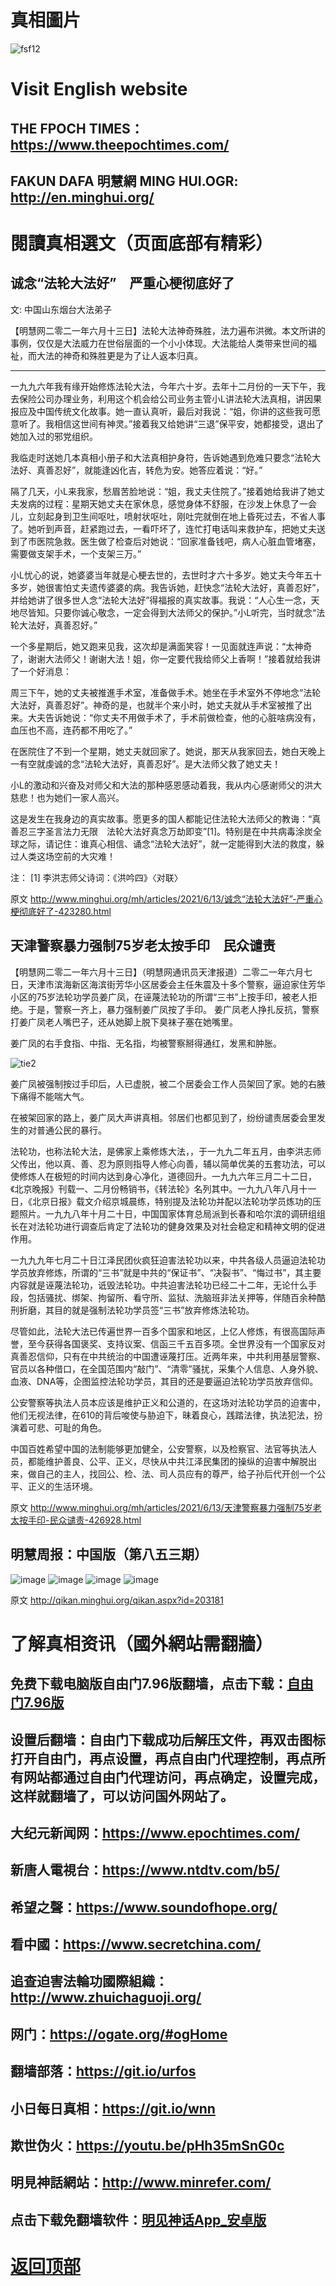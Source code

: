 # 真相圖片

![fsf12](https://user-images.githubusercontent.com/79625284/121794258-5ff49a00-cc39-11eb-9fec-04ba812ade9e.jpg)

# Visit English website

## THE FPOCH TIMES：https://www.theepochtimes.com/

## FAKUN DAFA 明慧網 MING HUI.OGR: http://en.minghui.org/

# 閱讀真相選文（页面底部有精彩）

## 诚念“法轮大法好”　严重心梗彻底好了

文: 中国山东烟台大法弟子 

【明慧网二零二一年六月十三日】法轮大法神奇殊胜，法力遍布洪微。本文所讲的事例，仅仅是大法威力在世俗层面的一个小小体现。大法能给人类带来世间的福祉，而大法的神奇和殊胜更是为了让人返本归真。
* * * * * * *
一九九六年我有缘开始修炼法轮大法，今年六十岁。去年十二月份的一天下午，我去保险公司办理业务，利用这个机会给公司业务主管小L讲法轮大法真相，讲因果报应及中国传统文化故事。她一直认真听，最后对我说：“姐，你讲的这些我可愿意听了。我相信这世间有神灵。”接着我又给她讲“三退”保平安，她都接受，退出了她加入过的邪党组织。

我临走时送她几本真相小册子和大法真相护身符，告诉她遇到危难只要念“法轮大法好、真善忍好”，就能逢凶化吉，转危为安。她答应着说：“好。”

隔了几天，小L来我家，愁眉苦脸地说：“姐，我丈夫住院了。”接着她给我讲了她丈夫发病的过程：星期天她丈夫在家休息，感觉身体不舒服，在沙发上休息了一会儿，立刻起身到卫生间呕吐，喷射状呕吐，刚吐完就倒在地上昏死过去，不省人事了。她听到声音，赶紧跑过去，一看吓坏了，连忙打电话叫来救护车，把她丈夫送到了市医院急救。医生做了检查后对她说：“回家准备钱吧，病人心脏血管堵塞，需要做支架手术，一个支架三万。”

小L忧心的说，她婆婆当年就是心梗去世的，去世时才六十多岁。她丈夫今年五十多岁，她很害怕丈夫遗传婆婆的病。我告诉她，赶快念“法轮大法好，真善忍好”，并给她讲了很多世人念“法轮大法好”得福报的真实故事。我说：“人心生一念，天地尽皆知。只要你诚心敬念，一定会得到大法师父的保护。”小L听完，当时就念“法轮大法好，真善忍好。”

一个多星期后，她又跑来见我，这次却是满面笑容！一见面就连声说：“太神奇了，谢谢大法师父！谢谢大法！姐，你一定要代我给师父上香啊！”接着就给我讲了一个好消息：

周三下午，她的丈夫被推進手术室，准备做手术。她坐在手术室外不停地念“法轮大法好，真善忍好”。神奇的是，也就半个来小时，她丈夫就从手术室被推了出来。大夫告诉她说：“你丈夫不用做手术了，手术前做检查，他的心脏啥病没有，血压也不高，连药都不用吃了。”

在医院住了不到一个星期，她丈夫就回家了。她说，那天从我家回去，她白天晚上一有空就虔诚的念“法轮大法好，真善忍好”。是大法师父救了她丈夫！

小L的激动和兴奋及对师父和大法的那种感恩感动着我，我从内心感谢师父的洪大慈悲！也为她们一家人高兴。

这是发生在我身边的真实故事。愿更多的国人都能记住法轮大法师父的教诲：“真善忍三字圣言法力无限　法轮大法好真念万劫即变”[1]。特别是在中共病毒涂炭全球之际，请记住：谁真心相信、诵念“法轮大法好”，就一定能得到大法的救度，躲过人类这场空前的大灾难！

注：
[1] 李洪志师父诗词：《洪吟四》〈对联〉

原文 http://www.minghui.org/mh/articles/2021/6/13/诚念“法轮大法好”-严重心梗彻底好了-423280.html

## 天津警察暴力强制75岁老太按手印　民众谴责

【明慧网二零二一年六月十三日】（明慧网通讯员天津报道）二零二一年六月七日，天津市滨海新区海滨街芳华小区居委会主任朱震及十多个警察，逼迫家住芳华小区的75岁法轮功学员姜广凤，在诬蔑法轮功的所谓“三书”上按手印，被老人拒绝。于是，警察一齐上，暴力强制姜广凤按了手印。
姜广凤老人挣扎反抗，警察打姜广凤老人嘴巴子，还从她脚上脱下臭袜子塞在她嘴里。

姜广凤的右手食指、中指、无名指，均被警察掰得通红，发黑和肿胀。

![tie2](https://user-images.githubusercontent.com/79625284/121798591-cdb0be00-cc59-11eb-8daf-032d8faa7545.png)

姜广凤被强制按过手印后，人已虚脱，被二个居委会工作人员架回了家。她的右腋下痛得不能喘大气。

在被架回家的路上，姜广凤大声讲真相。邻居们也都见到了，纷纷谴责居委会里发生的对普通公民的暴行。

法轮功，也称法轮大法，是佛家上乘修炼大法，，于一九九二年五月，由李洪志师父传出，他以真、善、忍为原则指导人修心向善，辅以简单优美的五套功法，可以使修炼人在极短的时间内达到身心净化，道德回升。一九九六年三月二十二日，《北京晚报》刊载一、二月份畅销书，《转法轮》名列其中。一九九八年八月十一日，《北京日报》载文介绍京城晨练，特别提及法轮功并配以法轮功学员炼功的压题照片。一九九八年十月二十日，中国国家体育总局派到长春和哈尔滨的调研组组长在对法轮功进行调查后肯定了法轮功的健身效果及对社会稳定和精神文明的促进作用。

一九九九年七月二十日江泽民团伙疯狂迫害法轮功以来，中共各级人员逼迫法轮功学员放弃修炼，所谓的“三书”就是中共的“保证书”、“决裂书”、“悔过书”，其主要内容就是诬蔑法轮功，诋毁法轮功。中共迫害法轮功已经二十二年，无论什么手段，包括骚扰、绑架、拘留所、看守所、监狱、洗脑班非法关押等，伴随百余种酷刑折磨，其目的就是强制法轮功学员签“三书”放弃修炼法轮功。

尽管如此，法轮大法已传遍世界一百多个国家和地区，上亿人修炼，有很高国际声誉，至今获得各国褒奖、支持议案、信函三千五百多项。全世界没有一个国家反对真善忍信仰，只有在中共统治的中国遭诬蔑打压。近两年来，中共利用基层警察、官员以各种借口，在全国范围内“敲门”、“清零”骚扰，采集个人信息、人身外貌、血液、DNA等，企图监控法轮功学员，其目的还是要逼迫法轮功学员放弃信仰。

公安警察等执法人员本应该是维护正义和公道的，在这场对法轮功学员的迫害中，他们无视法律，在610的背后唆使与胁迫下，昧着良心，践踏法律，执法犯法，扮演着可悲、可耻的角色。

中国百姓希望中国的法制能够更加健全，公安警察，以及检察官、法官等执法人员，都能维护善良、公平、正义，尽快从中共江泽民集团的操纵的迫害中解脱出来，做自己的主人，找回公、检、法、司人员应有的尊严，给子孙后代开创一个公平、正义的生活环境。

原文 http://www.minghui.org/mh/articles/2021/6/13/天津警察暴力强制75岁老太按手印-民众谴责-426928.html

## 明慧周报：中国版（第八五三期）

![image](https://user-images.githubusercontent.com/79625284/121652816-a11c6b00-cace-11eb-871f-30ee8801a335.png)
![image](https://user-images.githubusercontent.com/79625284/121652885-b396a480-cace-11eb-8c89-1af88646d470.png)
![image](https://user-images.githubusercontent.com/79625284/121652942-c315ed80-cace-11eb-84cc-0d3e8d844019.png)
![image](https://user-images.githubusercontent.com/79625284/121653012-d4f79080-cace-11eb-9fd8-73f7dc069e9c.png)

原文 http://qikan.minghui.org/qikan.aspx?id=203181

# 了解真相资讯（國外網站需翻牆）

## 免费下载电脑版自由门7.96版翻墙，点击下载：[自由门7.96版](https://github.com/pinhe91/tuiguang/files/6643781/fg796r.zip)

## 设置后翻墙：自由门下载成功后解压文件，再双击图标打开自由门，再点设置，再点自由门代理控制，再点所有网站都通过自由门代理访问，再点确定，设置完成，这样就翻墙了，可以访问国外网站了。

## 大纪元新闻网：https://www.epochtimes.com/

## 新唐人電視台：https://www.ntdtv.com/b5/

## 希望之聲：https://www.soundofhope.org/

## 看中國：https://www.secretchina.com/

## 追查迫害法輪功國際組織：http://www.zhuichaguoji.org/

## 网门：https://ogate.org/#ogHome

## 翻墙部落：https://git.io/urfos

## 小日每日真相：https://git.io/wnn

## 欺世伪火：https://youtu.be/pHh35mSnG0c

## 明見神話網站：http://www.minrefer.com/

##  点击下载免翻墙软件：[明见神话App_安卓版](https://github.com/pinhe91/tuiguang/files/6607008/mingjian.zip)

# [返回顶部](https://git.io/Js3EY)
